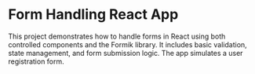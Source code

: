 # Form Handling React App

This project demonstrates how to handle forms in React using both controlled components and the Formik library. It includes basic validation, state management, and form submission logic. The app simulates a user registration form.